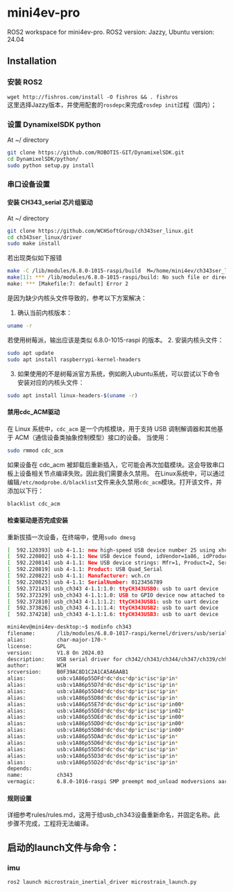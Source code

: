 # mini4ev-pro
ROS2 workspace for mini4ev-pro. ROS2 version: Jazzy, Ubuntu version: 24.04

## Installation

### 安装 ROS2

`wget http://fishros.com/install -O fishros && . fishros`  
这里选择Jazzy版本，并使用配套的`rosdepc`来完成`rosdep init`过程（国内）；
 

### 设置 DynamixelSDK python

At ~/ directory
```bash
git clone https://github.com/ROBOTIS-GIT/DynamixelSDK.git
cd DynamixelSDK/python/
sudo python setup.py install
```
### 串口设备设置

#### 安装 CH343_serial 芯片组驱动

At ~/ directory
```bash
git clone https://github.com/WCHSoftGroup/ch343ser_linux.git
cd ch343ser_linux/driver
sudo make install
```

若出现类似如下报错
```bash
make -C /lib/modules/6.8.0-1015-raspi/build  M=/home/mini4ev/ch343ser_linux/driver   
make[1]: *** /lib/modules/6.8.0-1015-raspi/build: No such file or directory.  Stop.
make: *** [Makefile:7: default] Error 2
```
是因为缺少内核头文件导致的，参考以下方案解决：
1. 确认当前内核版本：
```bash
uname -r
```
若使用树莓派，输出应该是类似 6.8.0-1015-raspi 的版本。
2. 安装内核头文件：
```bash
sudo apt update
sudo apt install raspberrypi-kernel-headers
```
3. 如果使用的不是树莓派官方系统，例如刷入ubuntu系统，可以尝试以下命令安装对应的内核头文件：
```bash
sudo apt install linux-headers-$(uname -r)
```
#### 禁用cdc_ACM驱动
在 Linux 系统中，`cdc_acm` 是一个内核模块，用于支持 USB 调制解调器和其他基于 ACM（通信设备类抽象控制模型）接口的设备。
当使用：
```bash
sudo rmmod cdc_acm
```
如果设备在 cdc_acm 被卸载后重新插入，它可能会再次加载模块。这会导致串口板上设备相关节点编译失败。因此我们需要永久禁用。
在Linux系统中，可以通过编辑`/etc/modprobe.d/blacklist`文件来永久禁用`cdc_acm`模块。打开该文件，并添加以下行：

```bash
blacklist cdc_acm
```

#### 检查驱动是否完成安装
重新拔插一次设备，在终端中，使用`sudo dmesg`
```bash
[  592.120393] usb 4-1.1: new high-speed USB device number 25 using xhci-hcd
[  592.220802] usb 4-1.1: New USB device found, idVendor=1a86, idProduct=55d5, bcdDevice=80.48
[  592.220814] usb 4-1.1: New USB device strings: Mfr=1, Product=2, SerialNumber=3
[  592.220819] usb 4-1.1: Product: USB Quad_Serial
[  592.220822] usb 4-1.1: Manufacturer: wch.cn
[  592.220825] usb 4-1.1: SerialNumber: 0123456789
[  592.372143] usb_ch343 4-1.1:1.0: ttyCH343USB0: usb to uart device
[  592.372329] usb_ch343 4-1.1:1.0: USB to GPIO device now attached to ch343_iodev3
[  592.372810] usb_ch343 4-1.1:1.2: ttyCH343USB1: usb to uart device
[  592.373826] usb_ch343 4-1.1:1.4: ttyCH343USB2: usb to uart device
[  592.374218] usb_ch343 4-1.1:1.6: ttyCH343USB3: usb to uart device

mini4ev@mini4ev-desktop:~$ modinfo ch343
filename:       /lib/modules/6.8.0-1017-raspi/kernel/drivers/usb/serial/ch343.ko
alias:          char-major-170-*
license:        GPL
version:        V1.8 On 2024.03
description:    USB serial driver for ch342/ch343/ch344/ch347/ch339/ch9101/ch9102/ch9103/ch9104/ch9143, etc.
author:         WCH
srcversion:     B0F39AC8D1C2A1CA5A6AAB1
alias:          usb:v1A86p55DFd*dc*dsc*dp*ic*isc*ip*in*
alias:          usb:v1A86p55D7d*dc*dsc*dp*ic*isc*ip*in*
alias:          usb:v1A86p55D4d*dc*dsc*dp*ic*isc*ip*in*
alias:          usb:v1A86p55D8d*dc*dsc*dp*ic*isc*ip*in*
alias:          usb:v1A86p55E7d*dc*dsc*dp*ic*isc*ip*in00*
alias:          usb:v1A86p55DEd*dc*dsc*dp*ic*isc*ip*in02*
alias:          usb:v1A86p55DEd*dc*dsc*dp*ic*isc*ip*in00*
alias:          usb:v1A86p55DDd*dc*dsc*dp*ic*isc*ip*in00*
alias:          usb:v1A86p55DBd*dc*dsc*dp*ic*isc*ip*in00*
alias:          usb:v1A86p55DAd*dc*dsc*dp*ic*isc*ip*in*
alias:          usb:v1A86p55D6d*dc*dsc*dp*ic*isc*ip*in*
alias:          usb:v1A86p55D5d*dc*dsc*dp*ic*isc*ip*in*
alias:          usb:v1A86p55D3d*dc*dsc*dp*ic*isc*ip*in*
alias:          usb:v1A86p55D2d*dc*dsc*dp*ic*isc*ip*in*
depends:        
name:           ch343
vermagic:       6.8.0-1016-raspi SMP preempt mod_unload modversions aarch64
```
#### 规则设置
<!-- ### 低延时设置：
`sudo apt install expect`  
`sudo apt-get install -y setserial` -->


详细参考rules/rules.md，这用于给usb_ch343设备重新命名，并固定名称。此步骤不完成，工程将无法编译。

## 启动的launch文件与命令：
### imu
```bash
ros2 launch microstrain_inertial_driver microstrain_launch.py
```
